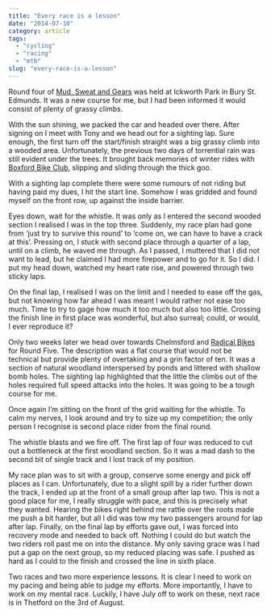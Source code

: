 ```yaml
---
title: "Every race is a lesson"
date: "2014-07-10"
category: article
tags:
  - "cycling"
  - "racing"
  - "mtb"
slug: "every-race-is-a-lesson"
---
```


Round four of [Mud, Sweat and Gears](https://www.mudsweatgears.co.uk) was held at Ickworth Park in Bury St. Edmunds. It was a new course for me, but I had been informed it would consist of plenty of grassy climbs.

With the sun shining, we packed the car and headed over there. After signing on I meet with Tony and we head out for a sighting lap. Sure enough, the first turn off the start/finish straight was a big grassy climb into a wooded area. Unfortunately, the previous two days of torrential rain was still evident under the trees. It brought back memories of winter rides with [Boxford Bike Club](https://www.boxfordbikeclub.co.uk), slipping and sliding through the thick goo.

With a sighting lap complete there were some rumours of not riding but having paid my dues, I hit the start line. Somehow I was gridded and found myself on the front row, up against the inside barrier.

Eyes down, wait for the whistle.
It was only as I entered the second wooded section I realised I was in the top three. Suddenly, my race plan had gone from ‘just try to survive this round’ to ‘come on, we can have to have a crack at this’. Pressing on, I stuck with second place through a quarter of a lap, until on a climb, he waved me through. As I passed, I muttered that I did not want to lead, but he claimed I had more firepower and to go for it. So I did. I put my head down, watched my heart rate rise, and powered through two sticky laps.

On the final lap, I realised I was on the limit and I needed to ease off the gas, but not knowing how far ahead I was meant I would rather not ease too much. Time to try to gage how much it too much but also too little.
Crossing the finish line in first place was wonderful, but also surreal; could, or would, I ever reproduce it?

Only two weeks later we head over towards Chelmsford and [Radical Bikes](https://radicalbikes.co.uk) for Round Five. The description was a flat course that would not be technical but provide plenty of overtaking and a grin factor of ten. It was a section of natural woodland interspersed by ponds and littered with shallow bomb holes. The sighting lap highlighted that the little the climbs out of the holes required full speed attacks into the holes. It was going to be a tough course for me.

Once again I’m sitting on the front of the grid waiting for the whistle. To calm my nerves, I look around and try to size up my competition; the only person I recognise is second place rider from the final round.

The whistle blasts and we fire off. The first lap of four was reduced to cut out a bottleneck at the first woodland section. So it was a mad dash to the second bit of single track and I lost track of my position.

My race plan was to sit with a group, conserve some energy and pick off places as I can. Unfortunately, due to a slight spill by a rider further down the track, I ended up at the front of a small group after lap two. This is not a good place for me, I really struggle with pace, and this is precisely what they wanted. Hearing the bikes right behind me rattle over the roots made me push a bit harder, but all I did was tow my two passengers around for lap after lap.
Finally, on the final lap by efforts gave out, I was forced into recovery mode and needed to back off. Nothing I could do but watch the two riders roll past me on into the distance. My only saving grace was I had put a gap on the next group, so my reduced placing was safe. I pushed as hard as I could to the finish and crossed the line in sixth place.

Two races and two more experience lessons. It is clear I need to work on my pacing and being able to judge my efforts. More importantly, I have to work on my mental race. Luckily, I have July off to work on these, next race is in Thetford on the 3rd of August.
